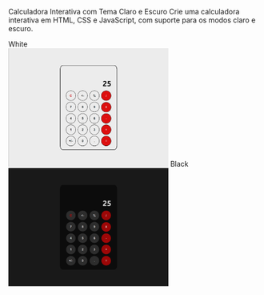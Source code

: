 Calculadora Interativa com Tema Claro e Escuro
Crie uma calculadora interativa em HTML, CSS e JavaScript, com suporte para os modos claro e escuro. 

White <br>
<img width="320" height="236" src="White.png">
Black<br>
<img width="320" height="236" src="black.png">
